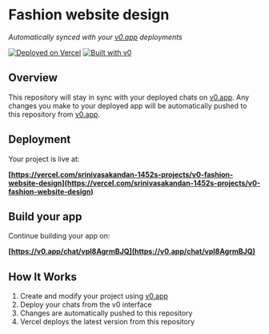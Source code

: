 # Fashion website design

*Automatically synced with your [v0.app](https://v0.app) deployments*

[![Deployed on Vercel](https://img.shields.io/badge/Deployed%20on-Vercel-black?style=for-the-badge&logo=vercel)](https://vercel.com/srinivasakandan-1452s-projects/v0-fashion-website-design)
[![Built with v0](https://img.shields.io/badge/Built%20with-v0.app-black?style=for-the-badge)](https://v0.app/chat/vpl8AgrmBJQ)

## Overview

This repository will stay in sync with your deployed chats on [v0.app](https://v0.app).
Any changes you make to your deployed app will be automatically pushed to this repository from [v0.app](https://v0.app).

## Deployment

Your project is live at:

**[https://vercel.com/srinivasakandan-1452s-projects/v0-fashion-website-design](https://vercel.com/srinivasakandan-1452s-projects/v0-fashion-website-design)**

## Build your app

Continue building your app on:

**[https://v0.app/chat/vpl8AgrmBJQ](https://v0.app/chat/vpl8AgrmBJQ)**

## How It Works

1. Create and modify your project using [v0.app](https://v0.app)
2. Deploy your chats from the v0 interface
3. Changes are automatically pushed to this repository
4. Vercel deploys the latest version from this repository